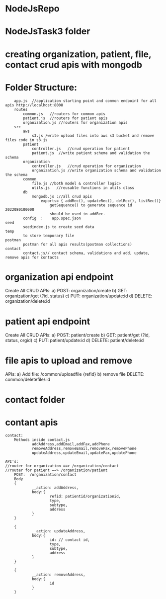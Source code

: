 # NodeJsRepo

# NodeJsTask3 folder


# creating organization, patient, file, contact crud apis with mongodb

# Folder Structure:

        app.js  //application starting point and common endpoint for all apis http://localhost:8008
        routes
            common.js   //routers for common apis
            patient.js  //routers for patient apis
            organization.js //routers for organization apis
        src
            aws
                s3.js /write upload files into aws s3 bucket and remove files code in s3.js
            patient
                controller.js   //crud operation for patient
                patient.js  //write patient schema and validation the schema
            organization
                controller.js   //crud operation for organization
                organization.js //write organization schema and validation the schema
            common
                file.js //both model & controller logic>
                utils.js   //reusable functions in utils class
            db
                mongodb.js ://all crud apis
                    exports= { addRec(), updateRec(), delRec(), listRec()}
                        getSequence() to generate sequence id 2022080100000
                        should be used in addRec.
            config  :    app.spec.json
    seed
            seedindex.js to create seed data
    temp
            to store temporary file
    postman
            postman for all apis results(postman collections)
    contact
            contact.js// contact schema, validations and add, update, remove apis for contacts

# organization api endpoint

Create All CRUD APIs:
a) POST: organization/create
b) GET: organization/get (?id, status)
c) PUT: organization/update:id
d) DELETE: organization/delete:id

# patient api endpoint

Create All CRUD APIs:
a) POST: patient/create
b) GET: patient/get (?id, status, orgid)
c) PUT: patient/update:id
d) DELETE: patient/delete:id

# file apis to upload and remove

APIs:
a) Add file: /common/uploadfile
{refid}
b) remove file
DELETE: common/deletefile/:id

# contact folder

# contant apis

    contact:
        Methods inside contact.js
                addAddress,addEmail,addFax,addPhone
                removeAddress,removeEmail,removeFax,removePhone
                updateAddress,updateEmail,updateFax,updatePhone

    API's:
    //router for organization ==> /organization/contact
    //router for patient ==> /organization/patient
        POST:  /organization/contact
        Body
        {
                __action: addAddress,
                body:{
                        refid: patientid/organizationid,
                        type,
                        subtype,
                        address
                }
        }

        {
                __action: updateAddress,
                body:{
                        id: // contact id,
                        type,
                        subtype,
                        address
                }
        }

        {
                __action: removeAddress,
                body:{
                        id
                }
        }
